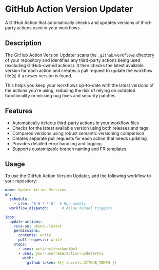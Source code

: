 # GitHub Action Version Updater

A GitHub Action that automatically checks and updates versions of third-party actions used in your workflows.

## Description

The GitHub Action Version Updater scans the `.github/workflows` directory of your repository and identifies any third-party actions being used (excluding GitHub-owned actions). It then checks the latest available version for each action and creates a pull request to update the workflow file(s) if a newer version is found.

This helps you keep your workflows up-to-date with the latest versions of the actions you're using, reducing the risk of relying on outdated functionality or missing bug fixes and security patches.

## Features

- Automatically detects third-party actions in your workflow files
- Checks for the latest available version using both releases and tags
- Compares versions using robust semantic versioning comparison
- Creates separate pull requests for each action that needs updating
- Provides detailed error handling and logging
- Supports customizable branch naming and PR templates

## Usage

To use the GitHub Action Version Updater, add the following workflow to your repository:

```yaml
name: Update Action Versions
on:
  schedule:
    - cron: '0 0 * * 0'  # Run weekly
  workflow_dispatch:      # Allow manual triggers

jobs:
  update-actions:
    runs-on: ubuntu-latest
    permissions:
      contents: write
      pull-requests: write
    steps:
      - uses: actions/checkout@v3
      - uses: your-username/action-updater@v1
        with:
          github-token: ${{ secrets.GITHUB_TOKEN }}
